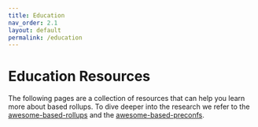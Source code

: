 ```yaml
---
title: Education
nav_order: 2.1
layout: default
permalink: /education
---
```


# Education Resources

The following pages are a collection of resources that can help you learn more about based rollups. To dive deeper into the research we refer to the [awesome-based-rollups](https://eth-fabric.github.io/website/education/awesome-based-rollups) and the [awesome-based-preconfs](https://eth-fabric.github.io/website/education/awesome-based-preconfs).
